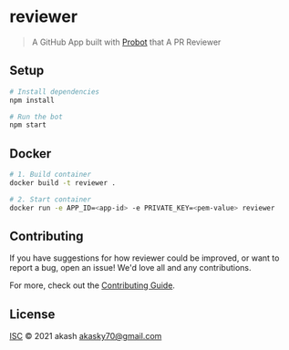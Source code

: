 # reviewer

> A GitHub App built with [Probot](https://github.com/probot/probot) that A PR Reviewer

## Setup

```sh
# Install dependencies
npm install

# Run the bot
npm start
```

## Docker

```sh
# 1. Build container
docker build -t reviewer .

# 2. Start container
docker run -e APP_ID=<app-id> -e PRIVATE_KEY=<pem-value> reviewer
```

## Contributing

If you have suggestions for how reviewer could be improved, or want to report a bug, open an issue! We'd love all and any contributions.

For more, check out the [Contributing Guide](CONTRIBUTING.md).

## License

[ISC](LICENSE) © 2021 akash <akasky70@gmail.com>
